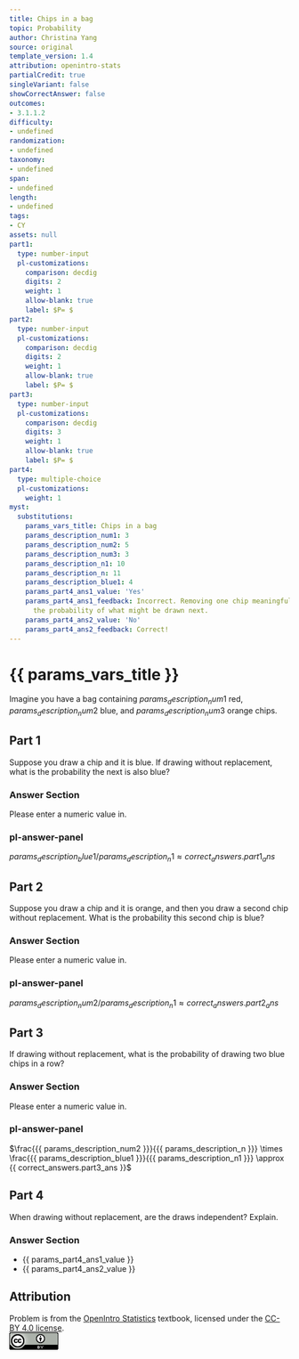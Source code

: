 ```yaml
---
title: Chips in a bag
topic: Probability
author: Christina Yang
source: original
template_version: 1.4
attribution: openintro-stats
partialCredit: true
singleVariant: false
showCorrectAnswer: false
outcomes:
- 3.1.1.2
difficulty:
- undefined
randomization:
- undefined
taxonomy:
- undefined
span:
- undefined
length:
- undefined
tags:
- CY
assets: null
part1:
  type: number-input
  pl-customizations:
    comparison: decdig
    digits: 2
    weight: 1
    allow-blank: true
    label: $P= $
part2:
  type: number-input
  pl-customizations:
    comparison: decdig
    digits: 2
    weight: 1
    allow-blank: true
    label: $P= $
part3:
  type: number-input
  pl-customizations:
    comparison: decdig
    digits: 3
    weight: 1
    allow-blank: true
    label: $P= $
part4:
  type: multiple-choice
  pl-customizations:
    weight: 1
myst:
  substitutions:
    params_vars_title: Chips in a bag
    params_description_num1: 3
    params_description_num2: 5
    params_description_num3: 3
    params_description_n1: 10
    params_description_n: 11
    params_description_blue1: 4
    params_part4_ans1_value: 'Yes'
    params_part4_ans1_feedback: Incorrect. Removing one chip meaningfully changes
      the probability of what might be drawn next.
    params_part4_ans2_value: 'No'
    params_part4_ans2_feedback: Correct!
---
```

# {{ params_vars_title }}
Imagine you have a bag containing ${{ params_description_num1 }}$ red, ${{ params_description_num2 }}$ blue, and ${{ params_description_num3 }}$ orange chips.

## Part 1

Suppose you draw a chip and it is blue. If drawing without replacement, what is the probability the next is also blue?

### Answer Section

Please enter a numeric value in.

### pl-answer-panel

${{ params_description_blue1 }} / {{ params_description_n1 }} \approx {{ correct_answers.part1_ans }}$

## Part 2

Suppose you draw a chip and it is orange, and then you draw a second chip without replacement. What is the probability this second chip is blue?

### Answer Section

Please enter a numeric value in.

### pl-answer-panel

${{ params_description_num2 }} / {{ params_description_n1 }} \approx {{ correct_answers.part2_ans }}$

## Part 3

If drawing without replacement, what is the probability of drawing two blue chips in a row?

### Answer Section

Please enter a numeric value in.

### pl-answer-panel

$\frac{{{ params_description_num2 }}}{{{ params_description_n }}} \times \frac{{{ params_description_blue1 }}}{{{ params_description_n1 }}} \approx {{ correct_answers.part3_ans }}$

## Part 4

When drawing without replacement, are the draws independent? Explain.

### Answer Section

- {{ params_part4_ans1_value }}
- {{ params_part4_ans2_value }}

## Attribution

Problem is from the [OpenIntro Statistics](https://openintro.org/book/os/) textbook, licensed under the [CC-BY 4.0 license](https://creativecommons.org/licenses/by/4.0/).<br>![Image representing the Creative Commons 4.0 BY license.](https://raw.githubusercontent.com/firasm/bits/master/by.png)